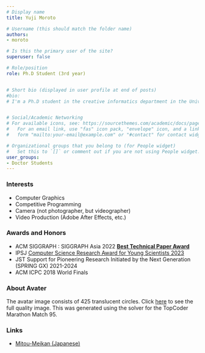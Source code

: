 ```yaml
---
# Display name
title: Yuji Moroto

# Username (this should match the folder name)
authors: 
- moroto

# Is this the primary user of the site?
superuser: false

# Role/position
role: Ph.D Student (3rd year)


# Short bio (displayed in user profile at end of posts)
#bio: 
# I'm a Ph.D student in the creative informatics department in the University of Tokyo


# Social/Academic Networking
# For available icons, see: https://sourcethemes.com/academic/docs/page-builder/#icons
#   For an email link, use "fas" icon pack, "envelope" icon, and a link in the
#   form "mailto:your-email@example.com" or "#contact" for contact widget.

# Organizational groups that you belong to (for People widget)
#   Set this to `[]` or comment out if you are not using People widget.
user_groups:
- Doctor Students
---
```


### Interests
- Computer Graphics
- Competitive Programming
- Camera (not photographer, but videographer)
- Video Production (Adobe After Effects, etc.)


### Awards and Honors
- ACM SIGGRAPH : SIGGRAPH Asia 2022 [**Best Technical Paper Award**](https://sa2022.siggraph.org/en/attend/award-winners/)
- IPSJ [Computer Science Research Award for Young Scientists 2023](https://www.ipsj.or.jp/award/cs-award.html)
- JST Support for Pioneering Research Initiated by the Next Generation (SPRING GX) 2021-2024
- ACM ICPC 2018 World Finals


### About Avater
The avatar image consists of 425 translucent circles.
Click [here](./avatar.jpg) to see the full quality image.
This was generated using the solver for the TopCoder Marathon Match 95.


### Links
- [Mitou-Meikan (Japanese)](https://scrapbox.io/mitou-meikan/%E8%AB%B8%E6%88%B8_%E9%9B%84%E6%B2%BB)
